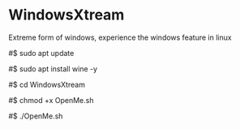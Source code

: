# WindowsXtream
Extreme form of windows, experience the windows feature in linux

#$ sudo apt update


#$ sudo apt install wine -y


#$ cd WindowsXtream


#$ chmod +x OpenMe.sh


#$ ./OpenMe.sh

